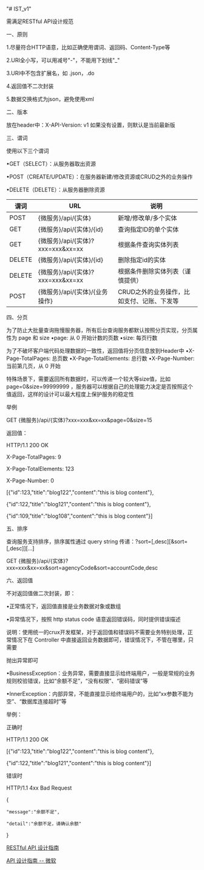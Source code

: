 "# IST_v1" 

需满足RESTful API设计规范 

一、原则

1.尽量符合HTTP语意，比如正确使用谓词、返回码、Content-Type等

2.URI全小写，可以用减号"-"，不能用下划线"_"

3.URI中不包含扩展名，如 .json，.do

4.返回值不二次封装

5.数据交换格式为json，避免使用xml

二、版本

放在header中：X-API-Version: v1
如果没有设置，则默认是当前最新版

三、谓词

使用以下三个谓词

•GET（SELECT）：从服务器取出资源

•POST（CREATE/UPDATE）：在服务器新建/修改资源或CRUD之外的业务操作

•DELETE（DELETE）：从服务器删除资源

| 谓词      | URL           | 说明 | 
|------------|----------------|---------|
POST   |{微服务}/api/{实体} |新增/修改单/多个实体
GET  |{微服务}/api/{实体}/{id} |查询指定ID的单个实体 
GET  |{微服务}/api/{实体}?xxx=xxx&xx=xx |根据条件查询实体列表 
DELETE |{微服务}/api/{实体}/{id} |删除指定id的实体 
DELETE |{微服务}/api/{实体}?xxx=xxx&xx=xx |根据条件删除实体列表（谨慎提供）
POST |{微服务}/api/{实体}/{业务操作} |CRUD之外的业务操作，比如支付、记账、下发等 


四、分页

为了防止大批量查询拖慢服务器，所有后台查询服务都默认按照分页实现，分页属性为 page 和 size
•page: 从 0 开始计数的页数
•size: 每页行数

为了不破坏客户端代码处理数据的一致性，返回值将分页信息放到Header中
•X-Page-TotalPages: 总页数
•X-Page-TotalElements: 总行数
•X-Page-Number: 当前第几页，从 0 开始

特殊场景下，需要返回所有数据时，可以传递一个较大等size值，比如 page=0&size=99999999 ，服务器可以根据自己的处理能力决定是否按照这个值返回，这样的设计可以最大程度上保护服务的稳定性

举例

GET {微服务}/api/{实体}?xxx=xxx&xx=xx&page=0&size=15

返回值：

HTTP/1.1 200 OK

X-Page-TotalPages: 9

X-Page-TotalElements: 123

X-Page-Number: 0


[{"id":123,"title":"blog122","content":"this is blog content"},

{"id":122,"title":"blog121","content":"this is blog content"},

{"id":109,"title":"blog108","content":"this is blog content"}]
 


五、排序

查询服务支持排序，排序属性通过 query string 传递：?sort=<field>[,desc][&sort=<field>[,desc]][...]

GET {微服务}/api/{实体}?xxx=xxx&xx=xx&sort=agencyCode&sort=accountCode,desc

 

六、返回值

不对返回值做二次封装，即：

•正常情况下，返回值直接是业务数据对象或数组

•异常情况下，按照 http status code 语意返回错误码，同时提供错误描述


说明：使用统一的crux开发框架，对于返回值和错误码不需要业务特别处理，正常情况下在 Controller 中直接返回业务数据即可，错误情况下，不管在哪里，只需要

抛出异常即可

•BusinessException：业务异常，需要直接显示给终端用户，一般是常规的业务规则校验错误，比如“余额不足”，“没有权限”、“密码错误”等

•InnerException：内部异常，不能直接显示给终端用户的，比如“xx参数不能为空”、“数据库连接超时”等

举例：

正确时

HTTP/1.1 200 OK

[{"id":123,"title":"blog122","content":"this is blog content"},

{"id":122,"title":"blog121","content":"this is blog content"}]
 

错误时

HTTP/1.1 4xx Bad Request

{

    "message":"余额不足",

    "detail":"余额不足，请确认余额"

}
 
 [RESTful API 设计指南](http://www.ruanyifeng.com/blog/2014/05/restful_api.html)
 
 [API 设计指南 -- 微软](https://docs.microsoft.com/zh-cn/azure/architecture/best-practices/api-design)

